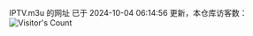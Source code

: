 IPTV.m3u 的网址 已于 2024-10-04 06:14:56 更新，本仓库访客数：![Visitor's Count](https://profile-counter.glitch.me/hero1898_tv/count.svg)
